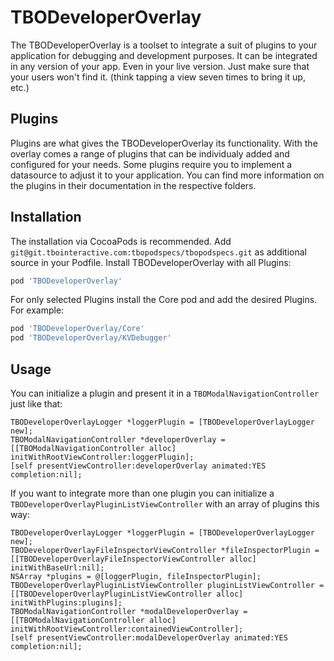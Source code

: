 # TBODeveloperOverlay
The TBODeveloperOverlay is a toolset to integrate a suit of plugins to your application for debugging and development purposes. It can be integrated in any version of your app. Even in your live version. Just make sure that your users won't find it. (think tapping a view seven times to bring it up, etc.)

## Plugins
Plugins are what gives the TBODeveloperOverlay its functionality. With the overlay comes a range of plugins that can be individualy added and configured for your needs.
Some plugins require you to implement a datasource to adjust it to your application.
You can find more information on the plugins in their documentation in the respective folders.

## Installation
The installation via CocoaPods is recommended.
Add `git@git.tbointeractive.com:tbopodspecs/tbopodspecs.git` as additional source in your Podfile. 
Install TBODeveloperOverlay with all Plugins:
```ruby
pod 'TBODeveloperOverlay'
```
For only selected Plugins install the Core pod and add the desired Plugins. For example:
```ruby
pod 'TBODeveloperOverlay/Core'
pod 'TBODeveloperOverlay/KVDebugger'
```

## Usage
You can initialize a plugin and present it in a `TBOModalNavigationController` just like that:

```objc
TBODeveloperOverlayLogger *loggerPlugin = [TBODeveloperOverlayLogger new];
TBOModalNavigationController *developerOverlay = [[TBOModalNavigationController alloc] initWithRootViewController:loggerPlugin];
[self presentViewController:developerOverlay animated:YES completion:nil];
```
If you want to integrate more than one plugin you can initialize a `TBODeveloperOverlayPluginListViewController` with an array of plugins this way:

```objc
TBODeveloperOverlayLogger *loggerPlugin = [TBODeveloperOverlayLogger new];
TBODeveloperOverlayFileInspectorViewController *fileInspectorPlugin = [[TBODeveloperOverlayFileInspectorViewController alloc] initWithBaseUrl:nil];
NSArray *plugins = @[loggerPlugin, fileInspectorPlugin];
TBODeveloperOverlayPluginListViewController pluginListViewController = [[TBODeveloperOverlayPluginListViewController alloc] initWithPlugins:plugins];
TBOModalNavigationController *modalDeveloperOverlay = [[TBOModalNavigationController alloc] initWithRootViewController:containedViewController];
[self presentViewController:modalDeveloperOverlay animated:YES completion:nil];
```
